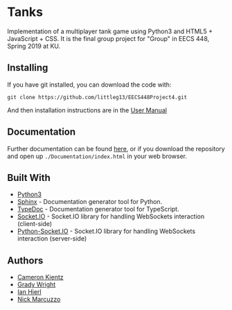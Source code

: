# Tanks

Implementation of a multiplayer tank game using Python3 and HTML5 + JavaScript + CSS.
It is the final group project for "Group" in EECS 448, Spring 2019 at KU.

## Installing

If you have git installed, you can download the code with:

```
git clone https://github.com/littleg13/EECS448Project4.git
```

And then installation instructions are in the [User Manual](Documentation/UserManual.md)

## Documentation

Further documentation can be found [here](Documentation/index.md), or if you download the repository and open up `./Documentation/index.html` in your web browser.

## Built With

* [Python3](https://www.python.org/)
* [Sphinx](http://www.sphinx-doc.org/en/master/) - Documentation generator tool for Python.
* [TypeDoc](https://typedoc.org/) - Documentation generator tool for TypeScript.
* [Socket.IO](https://socket.io/) - Socket.IO library for handling WebSockets interaction (client-side)
* [Python-Socket.IO](https://python-socketio.readthedocs.io/en/latest/index.html) - Socket.IO library for handling WebSockets interaction (server-side)

## Authors

* [Cameron Kientz](https://github.com/C256k145)
* [Grady Wright](https://github.com/littleg13)
* [Ian Hierl](https://github.com/IanHierl)
* [Nick Marcuzzo](https://github.com/Cuzzo01)
